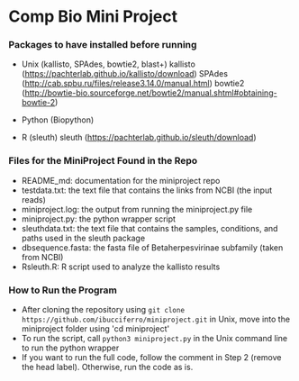 # Comp Bio Mini Project


### Packages to have installed before running
- Unix (kallisto, SPAdes, bowtie2, blast+)
kallisto (https://pachterlab.github.io/kallisto/download)
SPAdes (http://cab.spbu.ru/files/release3.14.0/manual.html)
bowtie2 (http://bowtie-bio.sourceforge.net/bowtie2/manual.shtml#obtaining-bowtie-2)

- Python (Biopython)

- R (sleuth)
sleuth (https://pachterlab.github.io/sleuth/download)

### Files for the MiniProject Found in the Repo
- README_md: documentation for the miniproject repo
- testdata.txt: the text file that contains the links from NCBI (the input reads)
- miniproject.log: the output from running the miniproject.py file
- miniproject.py: the python wrapper script 
- sleuthdata.txt: the text file that contains the samples, conditions, and paths used in the sleuth package
- dbsequence.fasta: the fasta file of Betaherpesvirinae subfamily (taken from NCBI)
- Rsleuth.R: R script used to analyze the kallisto results

### How to Run the Program
- After cloning the repository using ```git clone https://github.com/ibucciferro/miniproject.git``` in Unix, move into the miniproject folder using 'cd miniproject'
- To run the script, call ```python3 miniproject.py``` in the Unix command line to run the python wrapper 
- If you want to run the full code, follow the comment in Step 2 (remove the head label). Otherwise, run the code as is.

